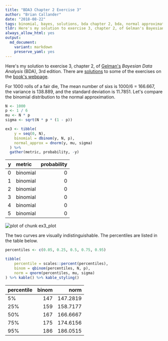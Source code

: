 ```yaml
---
title: "BDA3 Chapter 2 Exercise 3"
author: "Brian Callander"
date: "2018-08-22"
tags: binomial, bayes, solutions, bda chapter 2, bda, normal approximation
tldr: Here's my solution to exercise 3, chapter 2, of Gelman's Bayesian Data Analysis (BDA), 3rd edition.
always_allow_html: yes
output: 
  md_document:
    variant: markdown
    preserve_yaml: yes
---
```


Here's my solution to exercise 3, chapter 2, of [Gelman's](https://andrewgelman.com/) *Bayesian Data Analysis* (BDA), 3rd edition. There are [solutions](http://www.stat.columbia.edu/~gelman/book/solutions.pdf) to some of the exercises on the [book's webpage](http://www.stat.columbia.edu/~gelman/book/).

<!--more-->



<div style="display:none">
  $\DeclareMathOperator{\dbinomial}{binomial}
   \DeclareMathOperator{\dbern}{Bernoulli}
   \DeclareMathOperator{\dbeta}{beta}$
</div>


For 1000 rolls of a fair die, The mean number of sixs is 1000/6 = 166.667, the variance is 138.889, and the standard deviation is 11.7851. Let's compare the binomial distribution to the normal approximation.


```r
N <- 1000
p <- 1 / 6
mu <- N * p
sigma <- sqrt(N * p * (1 - p))

ex3 <- tibble(
    y = seq(0, N),
    binomial = dbinom(y, N, p),
    normal_approx = dnorm(y, mu, sigma)
  ) %>% 
  gather(metric, probability, -y) 
```

<table class="table" style="margin-left: auto; margin-right: auto;">
 <thead>
  <tr>
   <th style="text-align:right;"> y </th>
   <th style="text-align:left;"> metric </th>
   <th style="text-align:right;"> probability </th>
  </tr>
 </thead>
<tbody>
  <tr>
   <td style="text-align:right;"> 0 </td>
   <td style="text-align:left;"> binomial </td>
   <td style="text-align:right;"> 0 </td>
  </tr>
  <tr>
   <td style="text-align:right;"> 1 </td>
   <td style="text-align:left;"> binomial </td>
   <td style="text-align:right;"> 0 </td>
  </tr>
  <tr>
   <td style="text-align:right;"> 2 </td>
   <td style="text-align:left;"> binomial </td>
   <td style="text-align:right;"> 0 </td>
  </tr>
  <tr>
   <td style="text-align:right;"> 3 </td>
   <td style="text-align:left;"> binomial </td>
   <td style="text-align:right;"> 0 </td>
  </tr>
  <tr>
   <td style="text-align:right;"> 4 </td>
   <td style="text-align:left;"> binomial </td>
   <td style="text-align:right;"> 0 </td>
  </tr>
  <tr>
   <td style="text-align:right;"> 5 </td>
   <td style="text-align:left;"> binomial </td>
   <td style="text-align:right;"> 0 </td>
  </tr>
</tbody>
</table>

![plot of chunk ex3_plot](figure/ex3_plot-1.png)

The two curves are visually indistinguishable. The percentiles are listed in the table below.


```r
percentiles <- c(0.05, 0.25, 0.5, 0.75, 0.95)

tibble(
    percentile = scales::percent(percentiles),
    binom = qbinom(percentiles, N, p),
    norm = qnorm(percentiles, mu, sigma)
) %>% kable() %>% kable_styling()
```

<table class="table" style="margin-left: auto; margin-right: auto;">
 <thead>
  <tr>
   <th style="text-align:left;"> percentile </th>
   <th style="text-align:right;"> binom </th>
   <th style="text-align:right;"> norm </th>
  </tr>
 </thead>
<tbody>
  <tr>
   <td style="text-align:left;"> 5% </td>
   <td style="text-align:right;"> 147 </td>
   <td style="text-align:right;"> 147.2819 </td>
  </tr>
  <tr>
   <td style="text-align:left;"> 25% </td>
   <td style="text-align:right;"> 159 </td>
   <td style="text-align:right;"> 158.7177 </td>
  </tr>
  <tr>
   <td style="text-align:left;"> 50% </td>
   <td style="text-align:right;"> 167 </td>
   <td style="text-align:right;"> 166.6667 </td>
  </tr>
  <tr>
   <td style="text-align:left;"> 75% </td>
   <td style="text-align:right;"> 175 </td>
   <td style="text-align:right;"> 174.6156 </td>
  </tr>
  <tr>
   <td style="text-align:left;"> 95% </td>
   <td style="text-align:right;"> 186 </td>
   <td style="text-align:right;"> 186.0515 </td>
  </tr>
</tbody>
</table>


